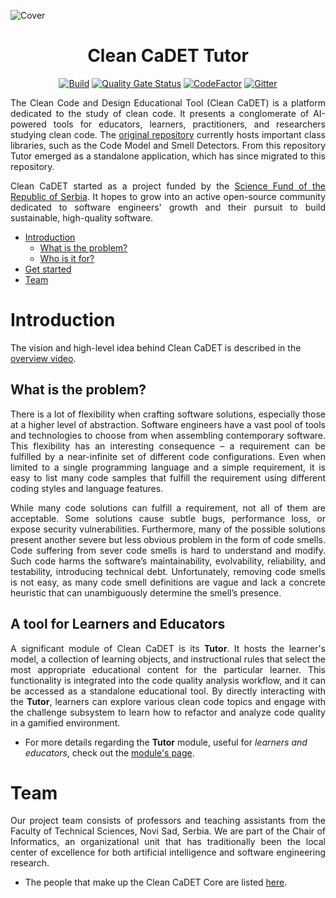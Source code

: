 <p align="center">
  
  ![Cover](https://raw.githubusercontent.com/wiki/Clean-CaDET/platform/images/overview/cover.jpg)
  
</p>

<h1 align="center">Clean CaDET Tutor</h1>
<div align="center">

  [![Build](https://github.com/Clean-CaDET/tutor/actions/workflows/build.yml/badge.svg?branch=master)](https://github.com/Clean-CaDET/tutor/actions/workflows/build.yml)
  [![Quality Gate Status](https://sonarcloud.io/api/project_badges/measure?project=Clean-CaDET_tutor&metric=alert_status)](https://sonarcloud.io/summary/new_code?id=Clean-CaDET_tutor)
  [![CodeFactor](https://www.codefactor.io/repository/github/clean-cadet/tutor/badge)](https://www.codefactor.io/repository/github/clean-cadet/tutor)
  [![Gitter](https://badges.gitter.im/Clean-CaDET/community.svg)](https://gitter.im/Clean-CaDET/community?utm_source=badge&utm_medium=badge&utm_campaign=pr-badge)

</div>

<p align="justify">
  The Clean Code and Design Educational Tool (Clean CaDET) is a platform dedicated to the study of clean code. It presents a conglomerate of AI-powered tools for educators, learners, practitioners, and researchers studying clean code. The <a href="https://github.com/Clean-CaDET/platform">original repository</a> currently hosts important class libraries, such as the Code Model and Smell Detectors. From this repository Tutor emerged as a standalone application, which has since migrated to this repository.
  </p>
<p align="justify">
  Clean CaDET started as a project funded by the <a href="http://fondzanauku.gov.rs/?lang=en">Science Fund of the Republic of Serbia</a>. It hopes to grow into an active open-source community dedicated to software engineers' growth and their pursuit to build sustainable, high-quality software.
</p>

- [Introduction](#introduction)
  - [What is the problem?](#what-is-the-problem)
  - [Who is it for?](#a-tool-for-learners-and-educators)
- [Get started](https://github.com/Clean-CaDET/platform/blob/master/SETUP.md)
- [Team](#team)

# Introduction
The vision and high-level idea behind Clean CaDET is described in the [overview video](https://www.youtube.com/watch?v=fBENFfjC49A). 

## What is the problem?
<p align="justify">
  There is a lot of flexibility when crafting software solutions, especially those at a higher level of abstraction. Software engineers have a vast pool of tools and technologies to choose from when assembling contemporary software. This flexibility has an interesting consequence – a requirement can be fulfilled by a near-infinite set of different code configurations. Even when limited to a single programming language and a simple requirement, it is easy to list many code samples that fulfill the requirement using different coding styles and language features.
</p>
<p align="justify">
  While many code solutions can fulfill a requirement, not all of them are acceptable. Some solutions cause subtle bugs, performance loss, or expose security vulnerabilities. Furthermore, many of the possible solutions present another severe but less obvious problem in the form of code smells. Code suffering from sever code smells is hard to understand and modify. Such code harms the software’s maintainability, evolvability, reliability, and testability, introducing technical debt. Unfortunately, removing code smells is not easy, as many code smell definitions are vague and lack a concrete heuristic that can unambiguously determine the smell’s presence.
</p>

## A tool for Learners and Educators
<p align="justify">
A significant module of Clean CaDET is its <b>Tutor</b>. It hosts the learner's model, a collection of learning objects, and instructional rules that select the most appropriate educational content for the particular learner. This functionality is integrated into the code quality analysis workflow, and it can be accessed as a standalone educational tool. By directly interacting with the <b>Tutor</b>, learners can explore various clean code topics and engage with the challenge subsystem to learn how to refactor and analyze code quality in a gamified environment.
<ul>
  <li>For more details regarding the <b>Tutor</b> module, useful for <i>learners and educators</i>, check out the <a href="https://github.com/Clean-CaDET/tutor#readme" target="_blank">module's page</a>.</li>
</ul>
</p>

# Team
<p align="justify">
  Our project team consists of professors and teaching assistants from the Faculty of Technical Sciences, Novi Sad, Serbia. We are part of the Chair of Informatics, an organizational unit that has traditionally been the local center of excellence for both artificial intelligence and software engineering research.
</p>

- The people that make up the Clean CaDET Core are listed [here](https://clean-cadet.github.io/about/).
